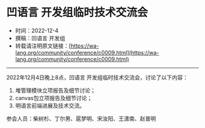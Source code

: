 # 凹语言 开发组临时技术交流会

- 时间：2022-12-4
- 撰稿：凹语言 开发组
- 转载请注明原文链接：[https://wa-lang.org/community/conference/c0009.html](https://wa-lang.org/community/conference/c0009.html)

---

2022年12月4日晚上8点，凹语言 开发组临时技术交流会，讨论了以下内容：

1. 堆管理模块立项报告及细节讨论；
1. canvas包立项报告及细节讨论；
1. 明语言前端进展及技术交流。

参会人员：柴树杉、丁尔男、扈梦明、宋汝阳、王潇南、赵普明